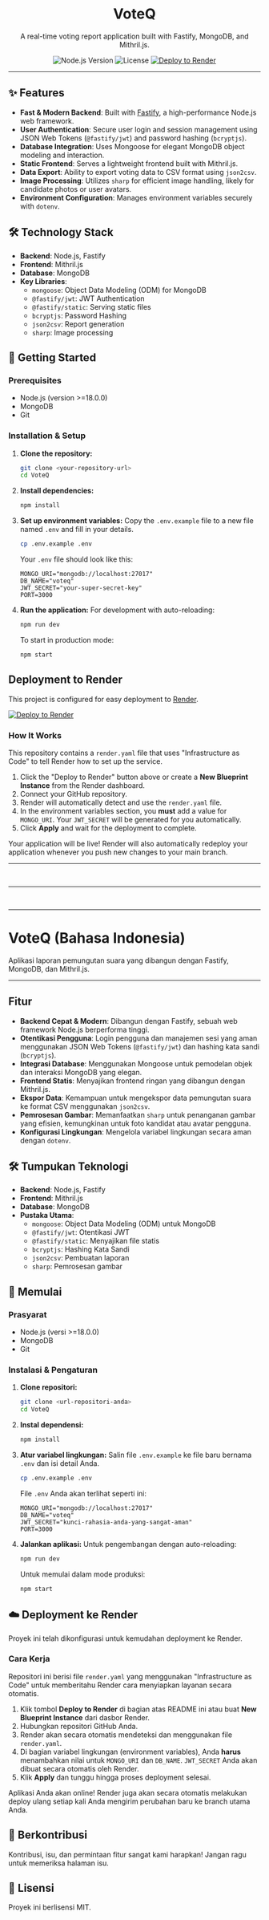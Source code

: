 <div align="center">
  <!-- You can add a logo here if you have one -->
  <!-- <img src="path/to/your/logo.png" alt="VoteQ Logo" width="150"/> -->
  <h1>VoteQ</h1>
  <p>A real-time voting report application built with Fastify, MongoDB, and Mithril.js.</p>
  
  <p>
    <img alt="Node.js Version" src="https://img.shields.io/badge/node-v18.x-blue.svg">
    <img alt="License" src="https://img.shields.io/badge/license-MIT-green.svg">
    <a href="https://render.com/deploy?repo=https://github.com/guntur-d/VoteQ">
      <img src="https://render.com/images/deploy-to-render-button.svg" alt="Deploy to Render">
    </a>
  </p>
</div>

---

## ✨ Features

- **Fast & Modern Backend**: Built with [Fastify](https://www.fastify.io/), a high-performance Node.js web framework.
- **User Authentication**: Secure user login and session management using JSON Web Tokens (`@fastify/jwt`) and password hashing (`bcryptjs`).
- **Database Integration**: Uses Mongoose for elegant MongoDB object modeling and interaction.
- **Static Frontend**: Serves a lightweight frontend built with Mithril.js.
- **Data Export**: Ability to export voting data to CSV format using `json2csv`.
- **Image Processing**: Utilizes `sharp` for efficient image handling, likely for candidate photos or user avatars.
- **Environment Configuration**: Manages environment variables securely with `dotenv`.

## 🛠️ Technology Stack

- **Backend**: Node.js, Fastify
- **Frontend**: Mithril.js
- **Database**: MongoDB
- **Key Libraries**:
  - `mongoose`: Object Data Modeling (ODM) for MongoDB
  - `@fastify/jwt`: JWT Authentication
  - `@fastify/static`: Serving static files
  - `bcryptjs`: Password Hashing
  - `json2csv`: Report generation
  - `sharp`: Image processing

## 🚀 Getting Started

### Prerequisites

- Node.js (version >=18.0.0)
- MongoDB
- Git

### Installation & Setup

1.  **Clone the repository:**
    ```sh
    git clone <your-repository-url>
    cd VoteQ
    ```

2.  **Install dependencies:**
    ```sh
    npm install
    ```

3.  **Set up environment variables:**
    Copy the `.env.example` file to a new file named `.env` and fill in your details.
    ```sh
    cp .env.example .env
    ```

    Your `.env` file should look like this:
    ```
    MONGO_URI="mongodb://localhost:27017"
    DB_NAME="voteq"
    JWT_SECRET="your-super-secret-key"
    PORT=3000
    ```
4.  **Run the application:**
    For development with auto-reloading:
    ```sh
    npm run dev
    ```
    To start in production mode:
    ```sh
    npm start
    ```

## Deployment to Render

This project is configured for easy deployment to [Render](https://render.com/).

[![Deploy to Render](https://render.com/images/deploy-to-render-button.svg)](https://render.com/deploy)

### How It Works

This repository contains a `render.yaml` file that uses "Infrastructure as Code" to tell Render how to set up the service.

1.  Click the "Deploy to Render" button above or create a **New Blueprint Instance** from the Render dashboard.
2.  Connect your GitHub repository.
3.  Render will automatically detect and use the `render.yaml` file.
4.  In the environment variables section, you **must** add a value for `MONGO_URI`. Your `JWT_SECRET` will be generated for you automatically.
5.  Click **Apply** and wait for the deployment to complete.

Your application will be live! Render will also automatically redeploy your application whenever you push new changes to your main branch.

---

<br>

---

<br>

---

# VoteQ (Bahasa Indonesia)

Aplikasi laporan pemungutan suara yang dibangun dengan Fastify, MongoDB, dan Mithril.js.

---

## Fitur

- **Backend Cepat & Modern**: Dibangun dengan Fastify, sebuah web framework Node.js berperforma tinggi.
- **Otentikasi Pengguna**: Login pengguna dan manajemen sesi yang aman menggunakan JSON Web Tokens (`@fastify/jwt`) dan hashing kata sandi (`bcryptjs`).
- **Integrasi Database**: Menggunakan Mongoose untuk pemodelan objek dan interaksi MongoDB yang elegan.
- **Frontend Statis**: Menyajikan frontend ringan yang dibangun dengan Mithril.js.
- **Ekspor Data**: Kemampuan untuk mengekspor data pemungutan suara ke format CSV menggunakan `json2csv`.
- **Pemrosesan Gambar**: Memanfaatkan `sharp` untuk penanganan gambar yang efisien, kemungkinan untuk foto kandidat atau avatar pengguna.
- **Konfigurasi Lingkungan**: Mengelola variabel lingkungan secara aman dengan `dotenv`.

## 🛠️ Tumpukan Teknologi

- **Backend**: Node.js, Fastify
- **Frontend**: Mithril.js
- **Database**: MongoDB
- **Pustaka Utama**:
  - `mongoose`: Object Data Modeling (ODM) untuk MongoDB
  - `@fastify/jwt`: Otentikasi JWT
  - `@fastify/static`: Menyajikan file statis
  - `bcryptjs`: Hashing Kata Sandi
  - `json2csv`: Pembuatan laporan
  - `sharp`: Pemrosesan gambar

## 🚀 Memulai

### Prasyarat

- Node.js (versi >=18.0.0)
- MongoDB
- Git

### Instalasi & Pengaturan

1.  **Clone repositori:**
    ```sh
    git clone <url-repositori-anda>
    cd VoteQ
    ```

2.  **Instal dependensi:**
    ```sh
    npm install
    ```

3.  **Atur variabel lingkungan:**
    Salin file `.env.example` ke file baru bernama `.env` dan isi detail Anda.
    ```sh
    cp .env.example .env
    ```

    File `.env` Anda akan terlihat seperti ini:
    ```
    MONGO_URI="mongodb://localhost:27017"
    DB_NAME="voteq"
    JWT_SECRET="kunci-rahasia-anda-yang-sangat-aman"
    PORT=3000
    ```
4.  **Jalankan aplikasi:**
    Untuk pengembangan dengan auto-reloading:
    ```sh
    npm run dev
    ```
    Untuk memulai dalam mode produksi:
    ```sh
    npm start
    ```

## ☁️ Deployment ke Render

Proyek ini telah dikonfigurasi untuk kemudahan deployment ke Render.

### Cara Kerja

Repositori ini berisi file `render.yaml` yang menggunakan "Infrastructure as Code" untuk memberitahu Render cara menyiapkan layanan secara otomatis.

1.  Klik tombol **Deploy to Render** di bagian atas README ini atau buat **New Blueprint Instance** dari dasbor Render.
2.  Hubungkan repositori GitHub Anda.
3.  Render akan secara otomatis mendeteksi dan menggunakan file `render.yaml`.
4.  Di bagian variabel lingkungan (environment variables), Anda **harus** menambahkan nilai untuk `MONGO_URI` dan `DB_NAME`. `JWT_SECRET` Anda akan dibuat secara otomatis oleh Render.
5.  Klik **Apply** dan tunggu hingga proses deployment selesai.

Aplikasi Anda akan online! Render juga akan secara otomatis melakukan deploy ulang setiap kali Anda mengirim perubahan baru ke branch utama Anda.

## 🤝 Berkontribusi

Kontribusi, isu, dan permintaan fitur sangat kami harapkan! Jangan ragu untuk memeriksa halaman isu.

## 📜 Lisensi

Proyek ini berlisensi MIT.